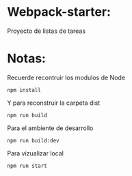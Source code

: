 # Webpack-starter:
Proyecto de listas de tareas
# Notas:
Recuerde recontruir los modulos de Node
```
npm install
```

Y para reconstruir la carpeta dist
```
npm run build
```

Para el ambiente de desarrollo
```
npm run build:dev
```
Para vizualizar local
```
npm run start